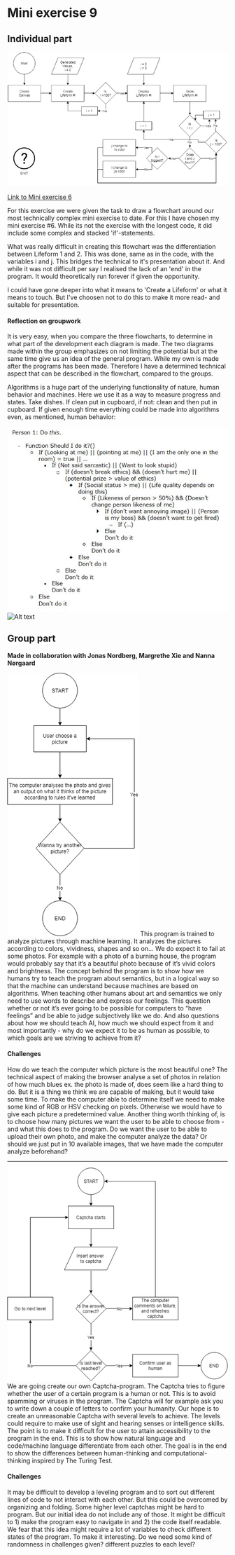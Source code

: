 # Mini exercise 9
## Individual part
![Alt text](https://github.com/Solution0/Aesthetic-Programming/blob/Github-Desktop/Mini_ex9/Flowchart_Miniex6.png)

[Link to Mini exercise 6](https://github.com/Solution0/Aesthetic-Programming/tree/Github-Desktop/Mini_ex6)

For this exercise we were given the task to draw a flowchart around our most technically complex mini exercise to date. For this I have chosen my mini exercise #6. While its not the exercise with the longest code, it did include some complex and stacked 'if'-statements.

What was really difficult in creating this flowchart was the differentiation between Lifeform 1 and 2. This was done, same as in the code, with the variables i and j. This bridges the technical to it's presentation about it. And while it was not difficult per say I realised the lack of an 'end' in the program. It would theoretically run forever if given the opportunity. 

I could have gone deeper into what it means to 'Create a Lifeform' or what it means to touch. But I've choosen not to do this to make it more read- and suitable for presentation.

#### Reflection on groupwork
It is very easy, when you compare the three flowcharts, to determine in what part of the development each diagram is made. The two diagrams made within the group emphasizes on not limiting the potential but at the same time give us an idea of the general program. While my own is made after the programs has been made. Therefore I have a determined technical aspect that can be described in the flowchart, compared to the groups.

Algorithms is a huge part of the underlying functionality of nature, human behavior and machines. Here we use it as a way to measure progress and states. Take dishes. If clean put in cupboard, if not: clean and then put in cupboard. If given enough time everything could be made into algorithms even, as mentioned, human behavior:

![Alt text](https://github.com/Solution0/Aesthetic-Programming/blob/Github-Desktop/Mini_ex9/HumanProgramming.JPG)
![Alt text](https://media.giphy.com/media/QbumCX9HFFDQA/giphy.gif)

## Group part
**Made in collaboration with Jonas Nordberg, Margrethe Xie and Nanna Nørgaard**

![Alt text](https://github.com/Solution0/Aesthetic-Programming/blob/Github-Desktop/Mini_ex9/Analyzer.png)
This program is trained to analyze pictures through machine learning. It analyzes the pictures according to colors, vividness, shapes and so on… We do expect it to fail at some photos. For example with a photo of a burning house, the program would probably say that it’s a beautiful photo because of it’s vivid colors and brightness. 
The concept behind the program is to show how we humans try to teach the program about semantics, but in a logical way so that the machine can understand because machines are based on algorithms. When teaching other humans about art and semantics we only need to use words to describe and express our feelings. This question whether or not it’s ever going to be possible for computers to “have feelings” and be able to judge subjectively like we do. And also questions about how we should teach AI, how much we should expect from it and most importantly - why do we expect it to be as human as possible, to which goals are we striving to achieve from it?

#### Challenges
How do we teach the computer which picture is the most beautiful one? 
The technical aspect of making the browser analyse a set of photos in relation of how much blues ex. the photo is made of, does seem like a hard thing to do. But it is a thing we think we are capable of making, but it would take some time. To make the computer able to determine itself we need to make some kind of RGB or HSV checking on pixels. Otherwise we would have to give each picture a predetermined value.
Another thing worth thinking of, is to choose how many pictures we want the user to be able to choose from - and what this does to the program.
Do we want the user to be able to upload their own photo, and make the computer analyze the data? Or should we just put in 10 available images, that we have made the computer analyze beforehand? 

- - - -
![Alt text](https://github.com/Solution0/Aesthetic-Programming/blob/Github-Desktop/Mini_ex9/Captcha.png)
We are going create our own Captcha-program. The Captcha tries to figure whether the user of a certain program is a human or not. This is to avoid spamming or viruses in the program. The Captcha will for example ask you to write down a couple of letters to confirm your humanity. Our hope is to create an unreasonable Captcha with several levels to achieve. The levels could require to make use of sight and hearing senses or intelligence skills. The point is to make it difficult for the user to attain accessibility to the program in the end. This is to show how natural language and code/machine language differentiate from each other. The goal is in the end to show the differences between human-thinking and computational-thinking inspired by The Turing Test.

#### Challenges
It may be difficult to develop a leveling program and to sort out different lines of code to not interact with each other. But this could be overcomed by organizing and folding.
Some higher level captchas might be hard to program. But our initial idea do not include any of those.
It might be difficult to 1) make the program easy to navigate in and 2) the code itself readable. We fear that this idea might require a lot of variables to check different states of the program.
To make it interesting. Do we need some kind of randomness in challenges given? different puzzles to each level? 
